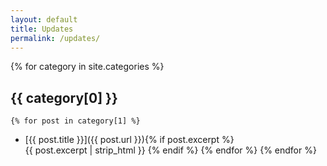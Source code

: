```yaml
---
layout: default
title: Updates
permalink: /updates/
---
```


{% for category in site.categories %}
## {{ category[0] }}
    {% for post in category[1] %}
* [{{ post.title }}]({{ post.url }}){% if post.excerpt %} <br> {{ post.excerpt | strip_html }} {% endif %}
    {% endfor %}
{% endfor %}
